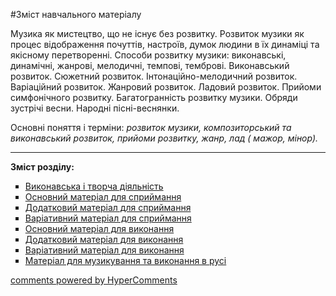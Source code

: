<div id="hypercomments_widget" class="js-hypercomments-widget invisible"></div>


#Зміст навчального матеріалу

Музика як мистецтво, що не існує без розвитку. Розвиток музики як процес відображення почуттів, настроїв, думок людини в їх динаміці  та якісному перетворенні. Способи розвитку музики: виконавські, динамічні, жанрові, мелодичні, темпові, темброві. Виконавський розвиток. Сюжетний розвиток. Інтонаційно-мелодичний розвиток. Варіаційний розвиток. Жанровий розвиток. Ладовий розвиток. Прийоми симфонічного розвитку. Багатогранність розвитку музики. Обряди зустрічі весни. Народні пісні-веснянки. 

Основні поняття і терміни: *розвиток музики, композиторський та виконавський розвиток, прийоми розвитку, жанр,  лад ( мажор, мінор).*

<hr>
<p><b>Зміст розділу:</b></p>
<ul type="square">
<li><a href="https://edera.gitbooks.io/mon-music/content/3/v%D1%83konavska_tvorcha_dyyalnist3.html">Виконавська і творча діяльність</a></li>
<li><a href="https://edera.gitbooks.io/mon-music/content/3/osnovn%D1%83y_materyal_dlya_spr%D1%83mannya3.html">Основний матеріал для сприймання</a></li>
<li><a href="https://edera.gitbooks.io/mon-music/content/3/dodatkov%D1%83_materyal_dlya_spr%D1%83mannya3.html">Додатковий матеріал для сприймання</a></li>
<li><a href="https://edera.gitbooks.io/mon-music/content/3/varyat%D1%83vn%D1%83_materyal_dlya_spr%D1%83ymannya3.html">Варіативний матеріал для сприймання</a></li>
<li><a href="https://edera.gitbooks.io/mon-music/content/3/osnovn%D1%83_materyal_dlya_v%D1%83konannya3.html">Основний матеріал для виконання</a></li>
<li><a href="https://edera.gitbooks.io/mon-music/content/3/dodatkov%D1%83_materyal_dlya_v%D1%83konannya3.html">Додатковий матеріал для виконання</a></li>
<li><a href="https://edera.gitbooks.io/mon-music/content/3/varyat%D1%83vn%D1%83_materyal_dlya_v%D1%83konannya3.html">Варіативний матеріал для виконання</a></li>
<li><a href="https://edera.gitbooks.io/mon-music/content/3/materyal_dlya_muz%D1%83kuvannya_ta_v%D1%83konannya_v_rusy3.html">Матеріал для музикування та виконання в русі</a></li>
</ul>

<div class="js-hypercomments-container">
    <a href="http://hypercomments.com" class="hc-link" title="comments widget">comments powered by HyperComments</a>
</div>